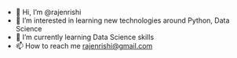 - 👋 Hi, I’m @rajenrishi
- 👀 I’m interested in learning new technologies around Python, Data Science
- 🌱 I’m currently learning Data Science skills
- 📫 How to reach me rajenrishi@gmail.com

<!---
rajenrishi/rajenrishi is a ✨ special ✨ repository because its `README.md` (this file) appears on your GitHub profile.
You can click the Preview link to take a look at your changes.
--->
